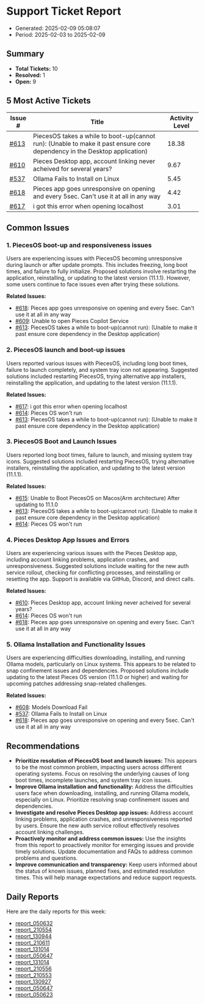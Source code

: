 # Support Ticket Report
- Generated: 2025-02-09 05:08:07
- Period: 2025-02-03 to 2025-02-09

## Summary
- **Total Tickets:** 10
- **Resolved:** 1
- **Open:** 9

## 5 Most Active Tickets
| Issue # | Title | Activity Level |
|---------|-------|----------------|
| [#613](https://github.com/pieces-app/support/issues/613) | PiecesOS takes a while to boot-up(cannot run): (Unable to make it past ensure core dependency in the Desktop application) | 18.38 |
| [#610](https://github.com/pieces-app/support/issues/610) | Pieces Desktop app, account linking never acheived for several years? | 9.67 |
| [#537](https://github.com/pieces-app/support/issues/537) | Ollama Fails to Install on Linux | 5.45 |
| [#618](https://github.com/pieces-app/support/issues/618) | Pieces app goes unresponsive on opening and every 5sec. Can't use it at all in any way | 4.42 |
| [#617](https://github.com/pieces-app/support/issues/617) | i got this error when opening localhost | 3.01 |

## Common Issues
### 1. PiecesOS boot-up and responsiveness issues
Users are experiencing issues with PiecesOS becoming unresponsive during launch or after update prompts. This includes freezing, long boot times, and failure to fully initialize. Proposed solutions involve restarting the application, reinstalling, or updating to the latest version (11.1.1). However, some users continue to face issues even after trying these solutions.

**Related Issues:**
- [#618](https://github.com/pieces-app/support/issues/618): Pieces app goes unresponsive on opening and every 5sec. Can't use it at all in any way
- [#609](https://github.com/pieces-app/support/issues/609): Unable to open Pieces Copilot Service
- [#613](https://github.com/pieces-app/support/issues/613): PiecesOS takes a while to boot-up(cannot run): (Unable to make it past ensure core dependency in the Desktop application)

### 2. PiecesOS launch and boot-up issues
Users reported various issues with PiecesOS, including long boot times, failure to launch completely, and system tray icon not appearing. Suggested solutions included restarting PiecesOS, trying alternative app installers, reinstalling the application, and updating to the latest version (11.1.1).

**Related Issues:**
- [#617](https://github.com/pieces-app/support/issues/617): i got this error when opening localhost
- [#614](https://github.com/pieces-app/support/issues/614): Pieces OS won't run
- [#613](https://github.com/pieces-app/support/issues/613): PiecesOS takes a while to boot-up(cannot run): (Unable to make it past ensure core dependency in the Desktop application)

### 3. PiecesOS Boot and Launch Issues
Users reported long boot times, failure to launch, and missing system tray icons.  Suggested solutions included restarting PiecesOS, trying alternative installers, reinstalling the application, and updating to the latest version (11.1.1).

**Related Issues:**
- [#615](https://github.com/pieces-app/support/issues/615): Unable to Boot PiecesOS on Macos(Arm architecture) After updating to 11.1.0
- [#613](https://github.com/pieces-app/support/issues/613): PiecesOS takes a while to boot-up(cannot run): (Unable to make it past ensure core dependency in the Desktop application)
- [#614](https://github.com/pieces-app/support/issues/614): Pieces OS won't run

### 4. Pieces Desktop App Issues and Errors
Users are experiencing various issues with the Pieces Desktop app, including account linking problems, application crashes, and unresponsiveness.  Suggested solutions include waiting for the new auth service rollout, checking for conflicting processes, and reinstalling or resetting the app.  Support is available via GitHub, Discord, and direct calls.

**Related Issues:**
- [#610](https://github.com/pieces-app/support/issues/610): Pieces Desktop app, account linking never acheived for several years?
- [#614](https://github.com/pieces-app/support/issues/614): Pieces OS won't run
- [#618](https://github.com/pieces-app/support/issues/618): Pieces app goes unresponsive on opening and every 5sec. Can't use it at all in any way

### 5. Ollama Installation and Functionality Issues
Users are experiencing difficulties downloading, installing, and running Ollama models, particularly on Linux systems. This appears to be related to snap confinement issues and dependencies. Proposed solutions include updating to the latest Pieces OS version (11.1.0 or higher) and waiting for upcoming patches addressing snap-related challenges.

**Related Issues:**
- [#608](https://github.com/pieces-app/support/issues/608): Models Download Fail
- [#537](https://github.com/pieces-app/support/issues/537): Ollama Fails to Install on Linux
- [#618](https://github.com/pieces-app/support/issues/618): Pieces app goes unresponsive on opening and every 5sec. Can't use it at all in any way


## Recommendations
- **Prioritize resolution of PiecesOS boot and launch issues:** This appears to be the most common problem, impacting users across different operating systems. Focus on resolving the underlying causes of long boot times, incomplete launches, and system tray icon issues.
- **Improve Ollama installation and functionality:** Address the difficulties users face when downloading, installing, and running Ollama models, especially on Linux. Prioritize resolving snap confinement issues and dependencies.
- **Investigate and resolve Pieces Desktop app issues:** Address account linking problems, application crashes, and unresponsiveness reported by users. Ensure the new auth service rollout effectively resolves account linking challenges.
- **Proactively monitor and address common issues:** Use the insights from this report to proactively monitor for emerging issues and provide timely solutions. Update documentation and FAQs to address common problems and questions.
- **Improve communication and transparency:** Keep users informed about the status of known issues, planned fixes, and estimated resolution times. This will help manage expectations and reduce support requests.

## Daily Reports
Here are the daily reports for this week:

- [report_050632](daily/2025-02-04/report_050632.md)
- [report_210554](daily/2025-02-04/report_210554.md)
- [report_130944](daily/2025-02-04/report_130944.md)
- [report_210611](daily/2025-02-05/report_210611.md)
- [report_131014](daily/2025-02-05/report_131014.md)
- [report_050647](daily/2025-02-05/report_050647.md)
- [report_131014](daily/2025-02-06/report_131014.md)
- [report_210556](daily/2025-02-06/report_210556.md)
- [report_210553](daily/2025-02-07/report_210553.md)
- [report_130927](daily/2025-02-07/report_130927.md)
- [report_050647](daily/2025-02-07/report_050647.md)
- [report_050623](daily/2025-02-09/report_050623.md)
